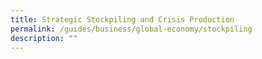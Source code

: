 ```yaml
---
title: Strategic Stockpiling and Crisis Production
permalink: /guides/business/global-economy/stockpiling
description: ""
---
```

